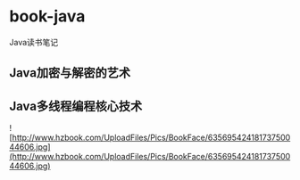 # book-java
Java读书笔记

## Java加密与解密的艺术

## Java多线程编程核心技术

![http://www.hzbook.com/UploadFiles/Pics/BookFace/63569542418173750044606.jpg](http://www.hzbook.com/UploadFiles/Pics/BookFace/63569542418173750044606.jpg)
